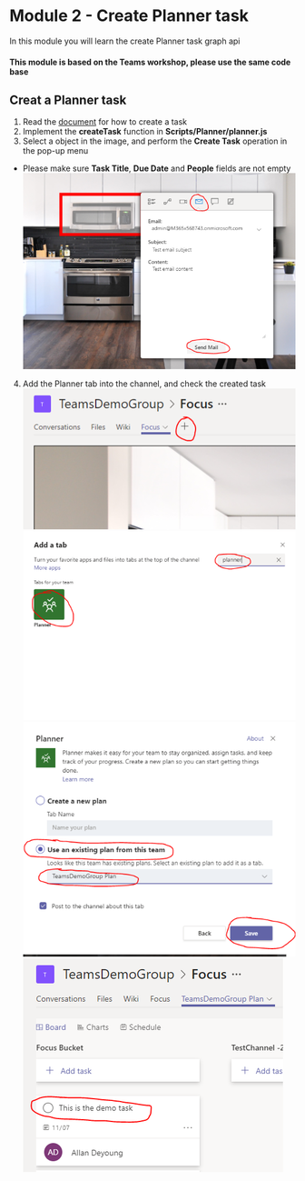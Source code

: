 # Module 2 - Create Planner task
In this module you will learn the create Planner task graph api  

#### This module is based on the Teams workshop, please use the same code base

## Creat a Planner task
1. Read the [document](https://docs.microsoft.com/en-us/graph/api/planner-post-tasks?view=graph-rest-1.0&tabs=http) for how to create a task  
2. Implement the **createTask** function in **Scripts/Planner/planner.js**  
3. Select a object in the image, and perform the **Create Task** operation in the pop-up menu  
 - Please make sure **Task Title**, **Due Date** and **People** fields are not empty  
![Create task](imgs/sendMail.PNG "Create task")  

4. Add the Planner tab into the channel, and check the created task  
![Add channel tab](imgs/addTab.PNG "Add channel tab")  
![Add Planner tab](imgs/addPlannerTab.PNG "Add Planner tab")  
![Planner tab detail](imgs/plannertabdetail.PNG "Planner tab detail")  
![Created task](imgs/demoTask.PNG "Created task")  


